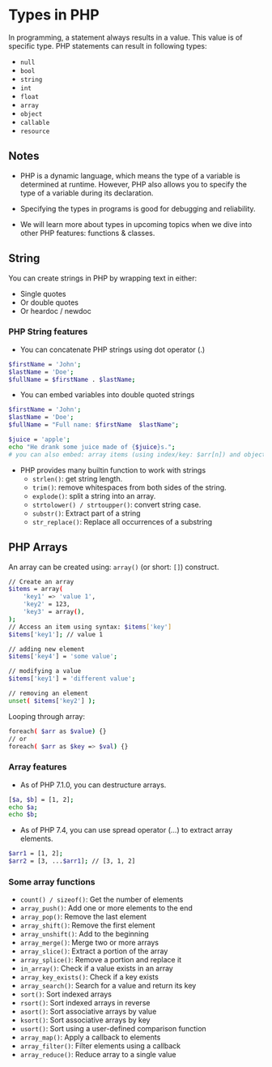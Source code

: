 # Types in PHP

In programming, a statement always results in a value. This value is of specific type. PHP statements can result in following types:

- `null`
- `bool`
- `string`
- `int`
- `float`
- `array`
- `object`
- `callable`
- `resource`

## Notes

- PHP is a dynamic language, which means the type of a variable is determined at runtime. However, PHP also allows you to specify the type of a variable during its declaration.

- Specifying the types in programs is good for debugging and reliability.

- We will learn more about types in upcoming topics when we dive into other PHP features: functions & classes.

## String

You can create strings in PHP by wrapping text in either:

- Single quotes
- Or double quotes
- Or heardoc / newdoc

### PHP String features

- You can concatenate PHP strings using dot operator (.)

```sh
$firstName = 'John';
$lastName = 'Doe';
$fullName = $firstName . $lastName;
```

- You can embed variables into double quoted strings

```sh
$firstName = 'John';
$lastName = 'Doe';
$fullName = "Full name: $firstName  $lastName";

$juice = 'apple';
echo "He drank some juice made of {$juice}s.";
# you can also embed: array items (using index/key: $arr[n]) and object properties
```

- PHP provides many builtin function to work with strings
  - `strlen()`: get string length.
  - `trim()`: remove whitespaces from both sides of the string.
  - `explode()`: split a string into an array.
  - `strtolower() / strtoupper()`: convert string case.
  - `substr()`: Extract part of a string
  - `str_replace()`: Replace all occurrences of a substring

## PHP Arrays

An array can be created using: `array()` (or short: `[]`) construct.

```sh
// Create an array
$items = array(
    'key1' => 'value 1',
    'key2' = 123,
    'key3' = array(),
);
// Access an item using syntax: $items['key']
$items['key1']; // value 1

// adding new element
$items['key4'] = 'some value';

// modifying a value
$items['key1'] = 'different value';

// removing an element
unset( $items['key2'] );
```

Looping through array:

```sh
foreach( $arr as $value) {}
// or
foreach( $arr as $key => $val) {}
```

### Array features

- As of PHP 7.1.0, you can destructure arrays.

```sh
[$a, $b] = [1, 2];
echo $a;
echo $b;
```

- As of PHP 7.4, you can use spread operator (...) to extract array elements.

```sh
$arr1 = [1, 2];
$arr2 = [3, ...$arr1]; // [3, 1, 2]
```

### Some array functions

- `count() / sizeof()`: Get the number of elements
- `array_push()`: Add one or more elements to the end
- `array_pop()`: Remove the last element
- `array_shift()`: Remove the first element
- `array_unshift()`: Add to the beginning
- `array_merge()`: Merge two or more arrays
- `array_slice()`: Extract a portion of the array
- `array_splice()`: Remove a portion and replace it
- `in_array()`: Check if a value exists in an array
- `array_key_exists()`: Check if a key exists
- `array_search()`: Search for a value and return its key
- `sort()`: Sort indexed arrays
- `rsort()`: Sort indexed arrays in reverse
- `asort()`: Sort associative arrays by value
- `ksort()`: Sort associative arrays by key
- `usort()`: Sort using a user-defined comparison function
- `array_map()`: Apply a callback to elements
- `array_filter()`: Filter elements using a callback
- `array_reduce()`: Reduce array to a single value

